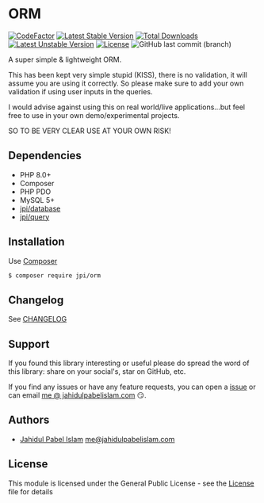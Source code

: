 # ORM

[![CodeFactor](https://www.codefactor.io/repository/github/jahidulpabelislam/orm/badge)](https://www.codefactor.io/repository/github/jahidulpabelislam/orm)
[![Latest Stable Version](https://poser.pugx.org/jpi/orm/v/stable)](https://packagist.org/packages/jpi/orm)
[![Total Downloads](https://poser.pugx.org/jpi/orm/downloads)](https://packagist.org/packages/jpi/orm)
[![Latest Unstable Version](https://poser.pugx.org/jpi/orm/v/unstable)](https://packagist.org/packages/jpi/orm)
[![License](https://poser.pugx.org/jpi/orm/license)](https://packagist.org/packages/jpi/orm)
![GitHub last commit (branch)](https://img.shields.io/github/last-commit/jahidulpabelislam/orm/1.x.svg?label=last%20activity)

A super simple & lightweight ORM.

This has been kept very simple stupid (KISS), there is no validation, it will assume you are using it correctly. So please make sure to add your own validation if using user inputs in the queries.

I would advise against using this on real world/live applications...but feel free to use in your own demo/experimental projects.

SO TO BE VERY CLEAR USE AT YOUR OWN RISK!

## Dependencies

- PHP 8.0+
- Composer
- PHP PDO
- MySQL 5+
- [jpi/database](https://packagist.org/packages/jpi/database)
- [jpi/query](https://packagist.org/packages/jpi/query)

## Installation

Use [Composer](https://getcomposer.org/)

```bash
$ composer require jpi/orm 
```

## Changelog

See [CHANGELOG](CHANGELOG.md)

## Support

If you found this library interesting or useful please do spread the word of this library: share on your social's, star on GitHub, etc.

If you find any issues or have any feature requests, you can open a [issue](https://github.com/jahidulpabelislam/orm/issues) or can email [me @ jahidulpabelislam.com](mailto:me@jahidulpabelislam.com) :smirk:.

## Authors

-   [Jahidul Pabel Islam](https://jahidulpabelislam.com/) [<me@jahidulpabelislam.com>](mailto:me@jahidulpabelislam.com)

## License

This module is licensed under the General Public License - see the [License](LICENSE.md) file for details
